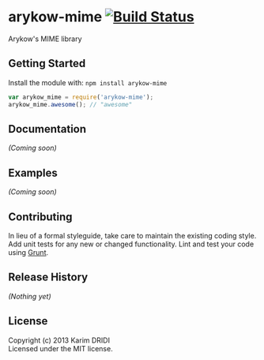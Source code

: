 # arykow-mime [![Build Status](https://secure.travis-ci.org/kdridi/arykow-mime.png?branch=master)](http://travis-ci.org/kdridi/arykow-mime)

Arykow's MIME library

## Getting Started
Install the module with: `npm install arykow-mime`

```javascript
var arykow_mime = require('arykow-mime');
arykow_mime.awesome(); // "awesome"
```

## Documentation
_(Coming soon)_

## Examples
_(Coming soon)_

## Contributing
In lieu of a formal styleguide, take care to maintain the existing coding style. Add unit tests for any new or changed functionality. Lint and test your code using [Grunt](http://gruntjs.com/).

## Release History
_(Nothing yet)_

## License
Copyright (c) 2013 Karim DRIDI  
Licensed under the MIT license.
